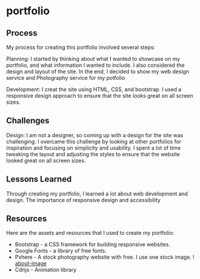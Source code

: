 # portfolio

## Process
My process for creating this portfolio involved several steps:

Planning: I started by thinking about what I wanted to showcase on my portfolio, and what information I wanted to include. I also considered the design and layout of the site. In the end, I decided to show my web design service and Photography service for my potfolio

Development: I creat the site using HTML, CSS, and bootstrap. I used a responsive design approach to ensure that the site looks great on all screen sizes.

## Challenges
Design: I am not a designer, so coming up with a design for the site was challenging. I overcame this challenge by looking at other portfolios for inspiration and focusing on simplicity and usability.
I spent a lot of time tweaking the layout and adjusting the styles to ensure that the website looked great on all screen sizes.

## Lessons Learned
Through creating my portfolio, I learned a lot about web development and design. The importance of responsive design and accessibility

## Resources
Here are the assets and resources that I used to create my portfolio:

- Bootstrap - a CSS framework for building responsive websites.
- Google Fonts - a library of free fonts.
- Pxhere - A stock photography website with free. I use one stock image. ! [about-image](https://pxhere.com/en/photo/1563805)
- Cdnjs - Animation library
